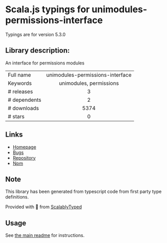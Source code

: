 
# Scala.js typings for unimodules-permissions-interface

Typings are for version 5.3.0

## Library description:
An interface for permissions modules

|                    |                 |
| ------------------ | :-------------: |
| Full name          | unimodules-permissions-interface |
| Keywords           | unimodules, permissions |
| # releases         | 3 |
| # dependents       | 2 |
| # downloads        | 5374 |
| # stars            | 0 |

## Links
- [Homepage](https://github.com/expo/expo/tree/master/packages/unimodules-permissions-interface)
- [Bugs](https://github.com/expo/expo/issues)
- [Repository](https://github.com/expo/expo)
- [Npm](https://www.npmjs.com/package/unimodules-permissions-interface)
    


## Note
This library has been generated from typescript code from first party type definitions.

Provided with :purple_heart: from [ScalablyTyped](https://github.com/oyvindberg/ScalablyTyped)

## Usage
See [the main readme](../../readme.md) for instructions.


